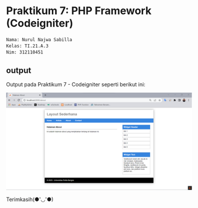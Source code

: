 # Praktikum 7: PHP Framework (Codeigniter)

```bash
Nama: Nurul Najwa Sabilla
Kelas: TI.21.A.3
Nim: 312110451
```

## output

Output pada Praktikum 7 - Codeigniter seperti berikut ini:

![codeigniter](images/lab7.png)

Terimkasih(●'◡'●)
